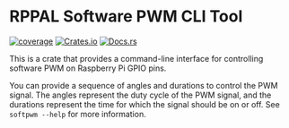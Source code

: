 # RPPAL Software PWM CLI Tool

[![coverage](https://shields.io/endpoint?url=https://raw.githubusercontent.com/jlyonsmith/rppal_softpwm/main/coverage.json)](https://github.com/jlyonsmith/rppal_softpwm/blob/main/coverage.json)
[![Crates.io](https://img.shields.io/crates/v/rppal_softpwm.svg)](https://crates.io/crates/rppal_softpwm)
[![Docs.rs](https://docs.rs/rppal_softpwm/badge.svg)](https://docs.rs/rppal_softpwm)

This is a crate that provides a command-line interface for controlling software PWM on Raspberry Pi GPIO pins.

You can provide a sequence of angles and durations to control the PWM signal. The angles represent the duty cycle of the PWM signal, and the durations represent the time for which the signal should be on or off. See `softpwm --help` for more information.
